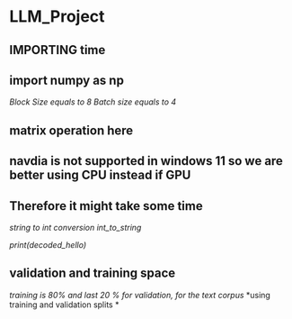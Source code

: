 # LLM_Project
<!-- # Importing torch -->
<!-- checking randint with torch.randint -->

<!-- Tensor with torch.tensor -->
<!-- Getting the matrix of zeros of 2 rows and 3 columns -->

<!--making matrix of zeros with torch.zeros(2,3) -->

<!--making matrix of ones with torch.ones -->

<!--using arange with torch.arange(5) -->

<!-- linspace with torch.linspace -->
<!-- logspace with torch.logspace -->

<!-- eye with torch.eye(5) -->

<!-- a with torch.empty((2, 3), dtype=torch.int64) -->

## IMPORTING time
## import numpy as np

<!-- print("CUDA Available:", torch.cuda.is_available()) -->
<!-- print("Torch Version:", torch.__version__) -->
<!-- print("Device Name:", torch.cuda.get_device_name(0) if torch.cuda.is_available() else "No GPU") -->

*Block Size equals to 8*
*Batch size equals to 4*

<!-- start_time=time.time() -->

## matrix operation here

<!-- zeros=torch.zeros(1,1) -->
<!-- end_time=time.time() -->

## navdia is not supported in windows 11 so we are better using CPU instead if GPU
## Therefore it might take some time

<!-- elapsed_time=end_time-start_time -->
<!-- print(f"{elapsed_time:.8f}") -->

<!-- with open('wizardLLM.txt','r',encoding='utf-8') as f: -->
<!-- for reading the file -->
<!-- text=f.read() -->

<!--  NOW for printing the 1st 200 texts -->
<!-- print(text[:200]) -->

<!-- now making a sorted array set for the characters -->
<!-- chars=sorted(set(text)) -->

<!-- print(chars) -->
<!-- printing the length of chars -->
<!-- print(len(chars)) -->

*string to int conversion*
*int_to_string*
<!-- encoding using lambda function for string -->
<!-- encode=lambda s:[string_to_int[c] for c in s] -->

<!-- Decode using lambda function for string -->
<!-- decode=lambda l: ''.join([int_to_string[i] for i in l])
 -->

<!-- encoded hello with encode function -->
<!-- encoded_hello=encode('hello') -->

<!-- decode hellousing decode function -->
<!-- decoded_hello=decode(encoded_hello) -->

*print(decoded_hello)*

## validation and training space
<!-- EXAMPLE -->
<!-- n=int(0.8*len(data)) -->
<!-- train_data=data[:n] -->
<!-- val_data=data[:n] -->

*training is 80% and last 20 % for validation,  for the text corpus*
*using training and validation splits
*

<!-- taking block size -->
<!-- block_size=8 -->

<!-- X is for training data set on block size-->
<!-- x=train_data[:block_size] -->

<!-- y is for testing the data over blocksize -->
<!-- y=train_data[1:block_size+1] -->

<!-- running a loop for printing context and target -->

<!-- for t in range(block_size): 
      context=x[t+1]
      target=y[t]
      print('when input is ',context,'target is', target)-->

<!-- At the last printing the targets and comtext -->
